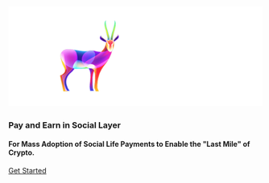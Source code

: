 <h2 class='flex justify-center pt-20 pb-4 max-sm:py-6'>
  <a href='//nextme.one'><img src="assets/images/logo/logo_pro.svg" /></a>
</h2>

<h3 class='text-3xl py-2'>Pay and Earn in Social Layer</h3>
<h4 class='pb-12'>For Mass Adoption of Social Life Payments to Enable the "Last Mile" of Crypto.</h4>

[Get Started](README.md)

